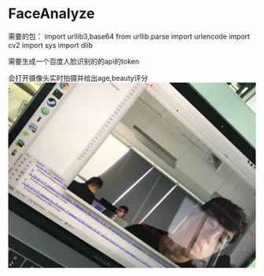 # FaceAnalyze
需要的包：
import urllib3,base64
from urllib.parse import urlencode
import cv2
import sys
import dlib

需要生成一个百度人脸识别的的api的token

会打开摄像头实时拍摄并给出age,beauty评分
![image](https://github.com/SunnyWangGitHub/FaceAnalyze/blob/master/result.jpg)
